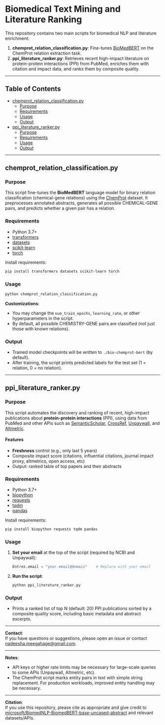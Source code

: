 # Biomedical Text Mining and Literature Ranking

This repository contains two main scripts for biomedical NLP and literature enrichment:

1. **chemprot_relation_classification.py**: Fine-tunes [BioMedBERT](https://huggingface.co/microsoft/BiomedNLP-BiomedBERT-base-uncased-abstract) on the ChemProt relation extraction task.
2. **ppi_literature_ranker.py**: Retrieves recent high-impact literature on protein-protein interactions (PPI) from PubMed, enriches them with citation and impact data, and ranks them by composite quality.

---

## Table of Contents

- [chemprot_relation_classification.py](#chemprot_relation_classificationpy)
  - [Purpose](#purpose)
  - [Requirements](#requirements)
  - [Usage](#usage)
  - [Output](#output)
- [ppi_literature_ranker.py](#ppi_literature_rankerpy)
  - [Purpose](#purpose-1)
  - [Requirements](#requirements-1)
  - [Usage](#usage-1)
  - [Output](#output-1)


---

## chemprot_relation_classification.py

### Purpose

This script fine-tunes the **BioMedBERT** language model for binary relation classification (chemical-gene relations) using the [ChemProt](https://huggingface.co/datasets/bigbio/chemprot) dataset. It preprocesses annotated abstracts, generates all possible CHEMICAL-GENE pairs, and predicts whether a given pair has a relation.

### Requirements

- Python 3.7+
- [transformers](https://huggingface.co/docs/transformers)
- [datasets](https://huggingface.co/docs/datasets)
- [scikit-learn](https://scikit-learn.org/stable/)
- [torch](https://pytorch.org/)

Install requirements:
```bash
pip install transformers datasets scikit-learn torch
```

### Usage

```bash
python chemprot_relation_classification.py
```

**Customizations**:
- You may change the `num_train_epochs`, `learning_rate`, or other hyperparameters in the script.
- By default, all possible CHEMISTRY-GENE pairs are classified (not just those with known relations).

### Output

- Trained model checkpoints will be written to `./bio-chemprot-bert` (by default).
- After training, the script prints predicted labels for the test set (1 = relation, 0 = no relation).


---

## ppi_literature_ranker.py

### Purpose

This script automates the discovery and ranking of recent, high-impact publications about **protein-protein interactions** (PPI), using data from PubMed and other APIs such as [SemanticScholar](https://www.semanticscholar.org/product/api), [CrossRef](https://www.crossref.org/), [Unpaywall](https://unpaywall.org/products/api), and [Altmetric](https://api.altmetric.com/).

#### Features
- **Freshness** control (e.g., only last 5 years)
- Composite impact score (citations, influential citations, journal impact proxy, altmetrics, open access, etc)
- Output: ranked table of top papers and their abstracts

### Requirements

- Python 3.7+
- [biopython](https://biopython.org/)
- [requests](https://docs.python-requests.org/)
- [tqdm](https://tqdm.github.io/)
- [pandas](https://pandas.pydata.org/)

Install requirements:
```bash
pip install biopython requests tqdm pandas
```

### Usage

1. **Set your email** at the top of the script (required by NCBI and Unpaywall):

    ```python
    Entrez.email = "your.email@domain"    # Replace with your email
    ```

2. **Run the script**:

    ```bash
    python ppi_literature_ranker.py
    ```

### Output

- Prints a ranked list of top N (default: 20) PPI publications sorted by a composite quality score, including basic metadata and abstract excerpts.

---

**Contact**:  
If you have questions or suggestions, please open an issue or contact nadeesha.meegahage@gmail.com.

---

**Notes**:
- API keys or higher rate limits may be necessary for large-scale queries to some APIs (Unpaywall, Altmetric, etc).
- The ChemProt script marks entity pairs in text with simple string replacement. For production workloads, improved entity handling may be necessary.

---

**Citation**:  
If you use this repository, please cite as appropriate and give credit to [microsoft/BiomedNLP-BiomedBERT-base-uncased-abstract](https://huggingface.co/microsoft/BiomedNLP-BiomedBERT-base-uncased-abstract) and relevant datasets/APIs.

